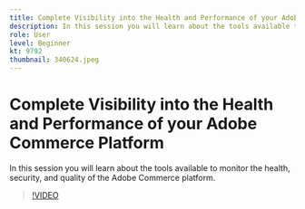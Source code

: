 ```yaml
---
title: Complete Visibility into the Health and Performance of your Adobe Commerce Platform
description: In this session you will learn about the tools available to monitor the health, security, and quality of the Adobe Commerce platform.
role: User
level: Beginner
kt: 9792
thumbnail: 340624.jpeg
---
```

# Complete Visibility into the Health and Performance of your Adobe Commerce Platform

In this session you will learn about the tools available to monitor the health, security, and quality of the Adobe Commerce platform.

>[!VIDEO](https://video.tv.adobe.com/v/340624/?quality=12&learn=on)
